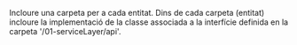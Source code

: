 Incloure una carpeta per a cada entitat. Dins de cada carpeta (entitat) incloure la implementació de la classe associada a la interfície definida en la carpeta '/01-serviceLayer/api'.
